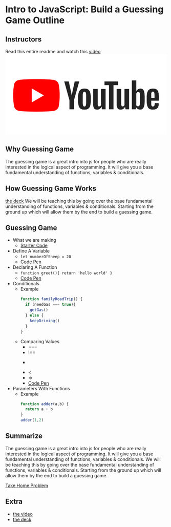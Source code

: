 [yt-video-url]: NOTHING
[yt-video-image]: https://github.com/IvyRueb/Thinkful-Workshops/blob/master/assets/YouTube.png
[slideshow-url]: https://docs.google.com/presentation/d/1eWICqTu6lL0BWGAnRtZlZmNi2Dmpx2zxWOycDbSCZTI/edit#slide=id.g3b5f9cafa6_0_890
[take-home-problem]: https://codepen.io/notusedthistime
[start-code]: NOTHING
[solution-code]: NOTHING
# Intro to JavaScript: Build a Guessing Game Outline

## Instructors

Read this entire readme and watch this [video][yt-video-url]
[![outline video][yt-video-image]][yt-video-url]


## Why Guessing Game

The guessing game is a great intro into js for people who are really interested in the logical aspect of programming. It will give you a base fundamental understanding of functions, variables & conditionals.

## How Guessing Game Works

[the deck][slideshow-url]
We will be teaching this by going over the base fundamental understanding of functions, variables & conditionals. Starting from the ground up which will allow them by the end to build a guessing game.

## Guessing Game

* What we are making
  * [Starter Code][start-code]
* Define A Variable
  * `let numberOfSheep = 20`
  * [Code Pen](https://codepen.io/Iyvonne/pen/jKmgJW?editors=0011)
* Declaring A Function
  * `function greet(){ return 'hello world' }`
  * [Code Pen](https://codepen.io/Iyvonne/pen/WyjVmv?editors=0012)
* Conditionals
  * Example
    ```js
    function familyRoadTrip() {
      if (needGas === true){
        getGas()
      } else {
        keepDriving()
      }
    }
    ```
  * Comparing Values
    * ===
    * !==
    * >
    * <
    * =>
    * [Code Pen](https://codepen.io/Iyvonne/pen/EEdvwW)
* Parameters With Functions
  * Example
    ```js
    function adder(a,b) {
      return a + b
    }
    adder(1,2)
    ```

## Summarize

The guessing game is a great intro into js for people who are really interested in the logical aspect of programming. It will give you a base fundamental understanding of functions, variables & conditionals. We will be teaching this by going over the base fundamental understanding of functions, variables & conditionals. Starting from the ground up which will allow them by the end to build a guessing game.

[Take Home Problem][take-home-problem]


## Extra

* [the video][yt-video-url]
* [the deck][slideshow-url]
